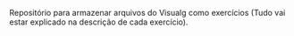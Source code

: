 Repositório para armazenar arquivos do Visualg como exercícios (Tudo vai estar explicado na descrição de cada exercício).
